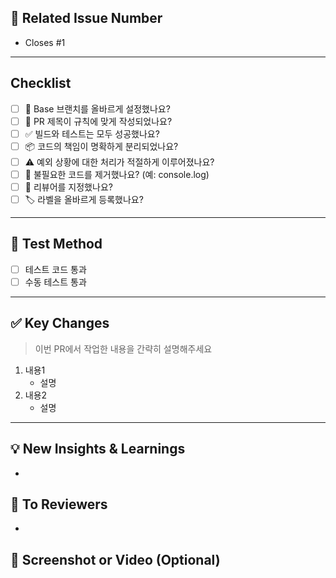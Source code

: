 <!-- PR의 제목은 다음과 같은 규칙으로 작성해주세요 -->
<!-- "{도메인명} > {작업내용} #{이슈번호}" -->
<!-- 예시: "Helper > 회원가입 시 로그인 처리 #31" -->

## 📌 Related Issue Number

<!-- Closes 키워드가 있어야 PR이 머지되었을 때 이슈가 자동으로 닫힙니다. -->

- Closes #1

---

## Checklist

- [ ] 🌿 Base 브랜치를 올바르게 설정했나요?
- [ ] 📝 PR 제목이 규칙에 맞게 작성되었나요?
- [ ] ✅ 빌드와 테스트는 모두 성공했나요?
- [ ] 📦 코드의 책임이 명확하게 분리되었나요?
- [ ] ⚠️ 예외 상황에 대한 처리가 적절하게 이루어졌나요?
- [ ] 🧹 불필요한 코드를 제거했나요? (예: console.log)
- [ ] 👥 리뷰어를 지정했나요?
- [ ] 🏷️ 라벨을 올바르게 등록했나요?

---

## 🧪 Test Method

- [ ] 테스트 코드 통과
- [ ] 수동 테스트 통과

---

## ✅ Key Changes

> 이번 PR에서 작업한 내용을 간략히 설명해주세요

1. 내용1
   - 설명
2. 내용2
   - 설명

---

## 💡 New Insights & Learnings

-

## 📢 To Reviewers

-

## 📸 Screenshot or Video (Optional)

<!-- 이해하기 쉽도록 스크린샷을 첨부해주세요. -->

